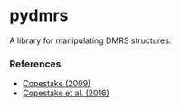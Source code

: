 # pydmrs

A library for manipulating DMRS structures.

### References

- [Copestake (2009)](http://www.aclweb.org/anthology/E/E09/E09-1001.pdf)
- [Copestake et al. (2016)](http://www.lrec-conf.org/proceedings/lrec2016/pdf/634_Paper.pdf)
